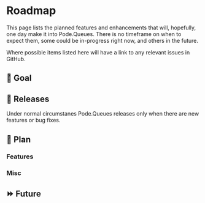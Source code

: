 # Roadmap

This page lists the planned features and enhancements that will, hopefully, one day make it into Pode.Queues. There is no timeframe on when to expect them, some could be in-progress right now, and others in the future.

Where possible items listed here will have a link to any relevant issues in GitHub.


## 🎯 Goal


## 🚢 Releases

Under normal circumstanes Pode.Queues releases only when there are new features or bug fixes.

## 📃 Plan


### Features


### Misc


## ⏩ Future

